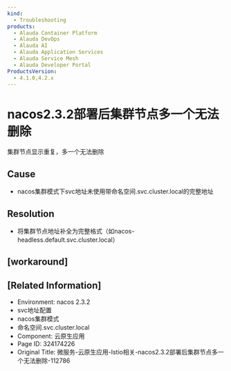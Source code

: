 ```yaml
---
kind:
  - Troubleshooting
products:
  - Alauda Container Platform
  - Alauda DevOps
  - Alauda AI
  - Alauda Application Services
  - Alauda Service Mesh
  - Alauda Developer Portal
ProductsVersion:
  - 4.1.0,4.2.x
---
```

<!-- A type of document that involves encountering a fault, diagnosing it, performing root cause analysis, and providing solutions. -->

# nacos2.3.2部署后集群节点多一个无法删除

集群节点显示重复，多一个无法删除

## Cause
- nacos集群模式下svc地址未使用带命名空间.svc.cluster.local的完整地址

## Resolution
- 将集群节点地址补全为完整格式（如nacos-headless.default.svc.cluster.local）

## [workaround]

## [Related Information]
- Environment: nacos 2.3.2
- svc地址配置
- nacos集群模式
- 命名空间.svc.cluster.local
- Component: 云原生应用
- Page ID: 324174226
- Original Title: 微服务-云原生应用-Istio相关-nacos2.3.2部署后集群节点多一个无法删除-112786
